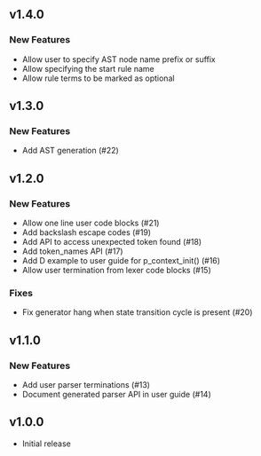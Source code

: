 ## v1.4.0

### New Features

- Allow user to specify AST node name prefix or suffix
- Allow specifying the start rule name
- Allow rule terms to be marked as optional

## v1.3.0

### New Features

- Add AST generation (#22)

## v1.2.0

### New Features

- Allow one line user code blocks (#21)
- Add backslash escape codes (#19)
- Add API to access unexpected token found (#18)
- Add token_names API (#17)
- Add D example to user guide for p_context_init() (#16)
- Allow user termination from lexer code blocks (#15)

### Fixes

- Fix generator hang when state transition cycle is present (#20)

## v1.1.0

### New Features

- Add user parser terminations (#13)
- Document generated parser API in user guide (#14)

## v1.0.0

- Initial release
